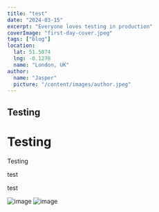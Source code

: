 ```yaml
---
title: "test"
date: "2024-03-15"
excerpt: "Everyone loves testing in production"
coverImage: "first-day-cover.jpeg"
tags: ["blog"]
location:
  lat: 51.5074
  lng: -0.1278
  name: "London, UK"
author:
  name: "Jasper"
  picture: "/content/images/author.jpeg"
---
```


## Testing

# Testing

Testing

test

test

![image](https://jaspercycles.com/content/images/firemen.jpg)
![image](https://jaspercycles.com/content/images/fish_and_chips.jpg)
